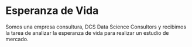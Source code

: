 # Esperanza de Vida

Somos una empresa consultura, DCS Data Science Consultors y recibimos la tarea de analizar la esperanza de vida para realizar un estudio de mercado.
